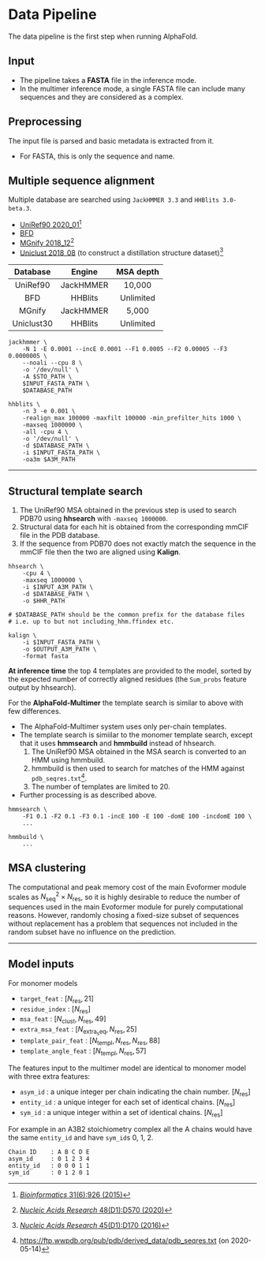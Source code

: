 # Data Pipeline

The data pipeline is the first step when running AlphaFold.

## Input

- The pipeline takes a **FASTA** file in the inference mode.
- In the multimer inference mode, a single FASTA file can include many sequences and they are considered as a complex.

## Preprocessing

The input file is parsed and basic metadata is extracted from it.

- For FASTA, this is only the sequence and name.

## Multiple sequence alignment

Multiple database are searched using `JackHMMER 3.3` and `HHBlits 3.0-beta.3`.

- [UniRef90 2020_01](https://ftp.ebi.ac.uk/pub/databases/uniprot/previous_releases/release-2020_01/uniref/)[^uniref]
- [BFD](https://bfd.mmseqs.com)
- [MGnify 2018_12](https://ftp.ebi.ac.uk/pub/databases/metagenomics/peptide_database/2018_12/)[^mgnify]
- [Uniclust 2018_08](https://wwwuser.gwdg.de/~compbiol/uniclust/2018_08/) (to construct a distillation structure dataset)[^uniclust]

[^uniref]: [*Bioinformatics* 31(6):926 (2015)](https://doi.org/10.1093/bioinformatics/btu739)
[^mgnify]: [*Nucleic Acids Research* 48(D1):D570 (2020)](https://doi.org/10.1093/nar/gkz1035)
[^uniclust]: [*Nucleic Acids Research* 45(D1):D170 (2016)](https://doi.org/10.1093/nar/gkw1081)

|  Database  |   Engine  | MSA depth |
|:----------:|:---------:|:---------:|
|  UniRef90  | JackHMMER |   10,000  |
|     BFD    |  HHBlits  | Unlimited |
|   MGnify   | JackHMMER |   5,000   |
| Uniclust30 |  HHBlits  | Unlimited |

```{sh}
jackhmmer \
    -N 1 -E 0.0001 --incE 0.0001 --F1 0.0005 --F2 0.00005 --F3 0.0000005 \
    --noali --cpu 8 \
    -o '/dev/null' \
    -A $STO_PATH \
    $INPUT_FASTA_PATH \
    $DATABASE_PATH

hhblits \
    -n 3 -e 0.001 \
    -realign_max 100000 -maxfilt 100000 -min_prefilter_hits 1000 \
    -maxseq 1000000 \
    -all -cpu 4 \
    -o '/dev/null' \
    -d $DATABASE_PATH \
    -i $INPUT_FASTA_PATH \
    -oa3m $A3M_PATH
```

---

## Structural template search

1. The UniRef90 MSA obtained in the previous step is used to search PDB70 using **hhsearch** with `-maxseq 1000000`.
1. Structural data for each hit is obtained from the corresponding mmCIF file in the PDB database.
1. If the sequence from PDB70 does not exactly match the sequence in the mmCIF file then the two are aligned using **Kalign**.

```{sh}
hhsearch \
    -cpu 4 \
    -maxseq 1000000 \
    -i $INPUT_A3M_PATH \
    -d $DATABASE_PATH \
    -o $HHR_PATH

# $DATABASE_PATH should be the common prefix for the database files
# i.e. up to but not including_hhm.ffindex etc.

kalign \
    -i $INPUT_FASTA_PATH \
    -o $OUTPUT_A3M_PATH \
    -format fasta
```

**At inference time** the top 4 templates are provided to the model, sorted by the expected number of correctly aligned residues (the `Sum_probs` feature output by hhsearch).

For the **AlphaFold-Multimer** the template search is similar to above with few differences.

- The AlphaFold-Multimer system uses only per-chain templates.
- The template search is simiilar to the monomer template search, except that it uses **hmmsearch** and **hmmbuild** instead of hhsearch.
    1. The UniRef90 MSA obtained in the MSA search is converted to an HMM using hmmbuild.
    1. hmmbuild is then used to search for matches of the HMM against `pdb_seqres.txt`[^seqres].
    1. The number of templates are limited to 20.
- Further processing is as described above.
<!-- 1. Any structure released after 2018-04-30 is excluded from training. -->

```{sh}
hmmsearch \
    -F1 0.1 -F2 0.1 -F3 0.1 -incE 100 -E 100 -domE 100 -incdomE 100 \
    ...

hmmbuild \
    ...
```

[^seqres]: <https://ftp.wwpdb.org/pub/pdb/derived_data/pdb_seqres.txt> (on 2020-05-14)

## MSA clustering

The computational and peak memory cost of the main Evoformer module scales as $N_\mathrm{seq}^2 \times N_\mathrm{res}$, so it is highly desirable to reduce the number of sequences used in the main Evoformer module for purely computational reasons.
However, randomly chosing a fixed-size subset of sequences without replacement has a problem that sequences not included in the random subset have no influence on the prediction.

---

## Model inputs

For monomer models

- `target_feat` : $[N_\mathrm{res}, 21]$
- `residue_index` : $[N_\mathrm{res}]$
- `msa_feat` : $[N_\mathrm{clust}, N_\mathrm{res}, 49]$
- `extra_msa_feat` : $[N_\mathrm{extra_seq}, N_\mathrm{res}, 25]$
- `template_pair_feat` : $[N_\mathrm{templ}, N_\mathrm{res}, N_\mathrm{res}, 88]$
- `template_angle_feat` : $[N_\mathrm{templ}, N_\mathrm{res}, 57]$

The features input to the multimer model are identical to monomer model with three extra features:

- `asym_id` : a unique integer per chain indicating the chain number. $[N_\mathrm{res}]$
- `entity_id` : a unique integer for each set of identical chains. $[N_\mathrm{res}]$
- `sym_id` : a unique integer within a set of identical chains. $[N_\mathrm{res}]$

For example in an A3B2 stoichiometry complex all the A chains would have the same `entity_id` and have `sym_id`s 0, 1, 2.

```text
Chain ID    : A B C D E
asym_id     : 0 1 2 3 4
entity_id   : 0 0 0 1 1
sym_id      : 0 1 2 0 1
```
